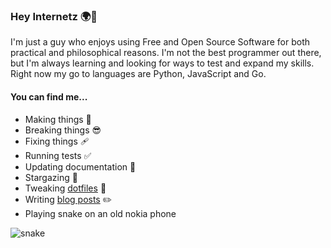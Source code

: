 ### Hey Internetz 🌍👋

I'm just a guy who enjoys using Free and Open Source Software for both practical and philosophical reasons.
I'm not the best programmer out there, but I'm always learning and looking for ways to test and expand my skills.
Right now my go to languages are Python, JavaScript and Go.

#### You can find me...

- Making things 🧰
- Breaking things 😎
- Fixing things 🩹
- Running tests ✅
- Updating documentation 📝
- Stargazing 🌟
- Tweaking [dotfiles](https://github.com/lemonase/dotfiles) 📁
- Writing [blog posts](https://jamesdixon.dev/posts/) ✏️
- Playing snake on an old nokia phone

![snake](https://media1.tenor.com/images/4231a4c29615c3a8e142a67ea6f41264/tenor.gif?itemid=7243604)
